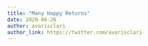 ```yaml
---
title: "Many Happy Returns"
date: 2020-06-26
author: avarisclari
author_link: https://twitter.com/avarisclari
---
```


